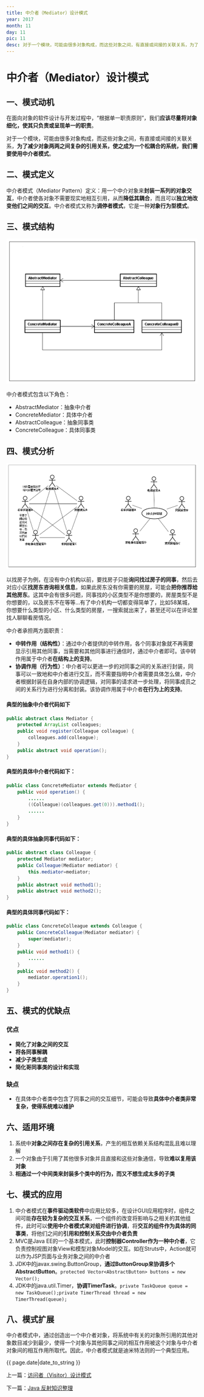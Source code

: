 ```yaml
---
title: 中介者（Mediator）设计模式
year: 2017
month: 11
day: 11
pic: 11
desc: 对于一个模块，可能由很多对象构成，而这些对象之间，有直接或间接的关联关系，为了减少对象两两之间复杂的引用关系，使之成为一个松耦合的系统，我们需要使用中介者模式...
---
```


# 中介者（Mediator）设计模式

## 一、模式动机

在面向对象的软件设计与开发过程中，“根据单一职责原则”，我们**应该尽量将对象细化，使其只负责或呈现单一的职责**。

对于一个模块，可能由很多对象构成，而这些对象之间，有直接或间接的关联关系，**为了减少对象两两之间复杂的引用关系，使之成为一个松耦合的系统，我们需要使用中介者模式**。

## 二、模式定义

中介者模式（Mediator Pattern）定义：用一个中介对象来**封装一系列的对象交互**，中介者使各对象不需要现实地相互引用，从而**降低其耦合**，而且可以**独立地改变他们之间的交互**。中介者模式又称为**调停者模式**，它是一种**对象行为型模式**。

## 三、模式结构

![image](https://raw.githubusercontent.com/Mr-LanLin/MyFile/master/%E8%AE%BE%E8%AE%A1%E6%A8%A1%E5%BC%8F/%E4%B8%AD%E4%BB%8B%E8%80%85%E7%B1%BB%E5%9B%BE.png)

中介者模式包含以下角色：

- AbstractMediator：抽象中介者
- ConcreteMediator：具体中介者
- AbstractColleague：抽象同事类
- ConcreteColleague：具体同事类

## 四、模式分析

![image](https://raw.githubusercontent.com/Mr-LanLin/MyFile/master/%E8%AE%BE%E8%AE%A1%E6%A8%A1%E5%BC%8F/%E4%B8%AD%E4%BB%8B%E8%80%85%E5%9B%BE.png)

以找房子为例，在没有中介机构以前，要找房子只能**询问找过房子的同事**，然后去对应小区**找房东咨询相关信息**，如果此房东没有你需要的房屋，可能会**把你推荐给其他房东**。这其中会有很多问题，同事找的小区类型不是你想要的，房屋类型不是你想要的，以及房东不在等等...有了中介机构一切都变得简单了，比如58某城，你想要什么类型的小区、什么类型的房屋，一搜索就出来了，甚至还可以在评论里找人聊聊看房情况。

中介者承担两方面职责：

- **中转作用（结构性）**：通过中介者提供的中转作用，各个同事对象就不再需要显示引用其他同事，当需要和其他同事进行通信时，通过中介者即可。该中转作用属于中介者**在结构上的支持**。
- **协调作用（行为性）**：中介者可以更进一步的对同事之间的关系进行封装，同事可以一致地和中介者进行交互，而不需要指明中介者需要具体怎么做，中介者根据封装在自身内部的协调逻辑，对同事的请求进一步处理，将同事成员之间的关系行为进行分离和封装。该协调作用属于中介者**在行为上的支持**。

#### 典型的抽象中介者代码如下

```java
public abstract class Mediator {
	protected ArrayList colleagues;
	public void register(Colleague colleague) {
		colleagues.add(colleague);
	}
	public abstract void operation();
}
```

#### 典型的具体中介者代码如下：

```java
public class ConcreteMediator extends Mediator {
	public void operation() {
		......
		((Colleague)(colleagues.get(0))).method1();
		......
	}
}
```

#### 典型的具体抽象同事代码如下：

```java
public abstract class Colleague {
	protected Mediator mediator;
	public Colleague(Mediator mediator) {
		this.mediator=mediator;
	}
	public abstract void method1();
	public abstract void method2();
}
```

#### 典型的具体同事代码如下：

```java
public class ConcreteColleague extends Colleague {
	public ConcreteColleague(Mediator mediator) {
		super(mediator);
	}
	public void method1() {
		......
	}
	public void method2() {
		mediator.operation1();
	}
} 
```
 
## 五、模式的优缺点

### 优点

- **简化了对象之间的交互**
- **将各同事解耦**
- **减少子类生成**
- **简化哥同事类的设计和实现**

### 缺点

- 在具体中介者类中包含了同事之间的交互细节，可能会导致**具体中介者类非常复杂，使得系统难以维护**
 
## 六、适用坏境

1. 系统中**对象之间存在复杂的引用关系**，产生的相互依赖关系结构混乱且难以理解
2. 一个对象由于引用了其他很多对象并且直接和这些对象通信，导致**难以复用该对象**
3. **相通过一个中间类来封装多个类中的行为，而又不想生成太多的子类**

## 七、模式的应用

1. 中介者模式在**事件驱动类软件**中应用比较多，在设计GUI应用程序时，组件之间可能**存在较为复杂的交互关系**，一个组件的改变将影响与之相关的其他组件，此时可以**使用中介者模式来对组件进行协调**，将**交互的组件作为具体的同事类**，将他们之间的**引用和控制关系交由中介者负责**
2. MVC是Java EE的一个基本模式，此时**控制器Controller作为一种中介者**，它负责控制视图对象View和模型对象Model的交互。如在Struts中，Action就可以作为JSP页面与业务对象之间的中介者
3. JDK中的javax.swing.ButtonGroup，**通过ButtonGroup来协调多个AbstractButton**。`protected Vector<AbstractButton> buttons = new Vector();`
4. JDK中的java.util.Timer，**协调TimerTask**。`private TaskQueue queue = new TaskQueue();private TimerThread thread = new TimerThread(queue);`

## 八、模式扩展

中介者模式中，通过创造出一个中介者对象，将系统中有关的对象所引用的其他对象数目减少到最少，使得一个对象与其他同事之间的相互作用被这个对象与中介者对象间的相互作用所取代。因此，中介者模式就是迪米特法则的一个典型应用。


{{ page.date|date_to_string }}

<p>上一篇：<a href="https://mr-lanlin.github.io/2017/10/25/Visitor.html">访问者（Visitor）设计模式</a></p>

<p>下一篇：<a href="https://mr-lanlin.github.io/2017/11/22/JavaReflection.html">Java 反射知识整理</a></p>